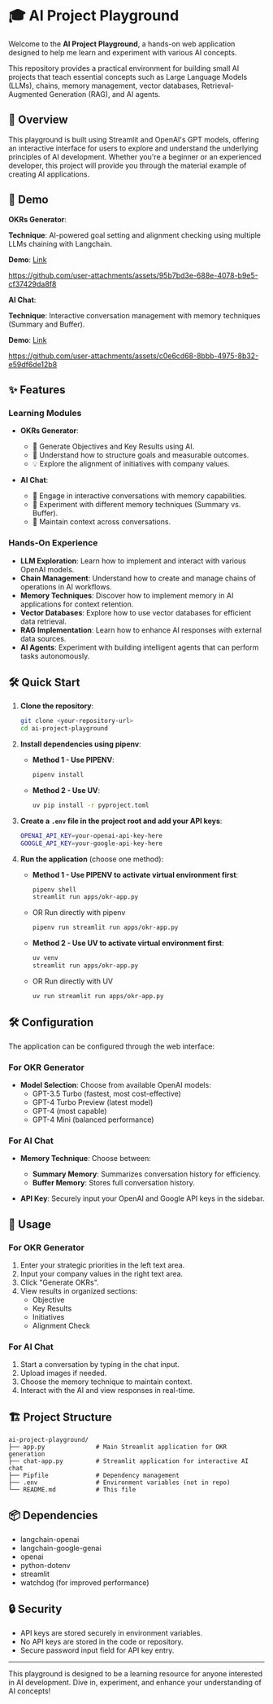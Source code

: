 # 🎓 AI Project Playground

Welcome to the **AI Project Playground**, a hands-on web application designed to help me learn and experiment with various AI concepts.

This repository provides a practical environment for building small AI projects that teach essential concepts such as Large Language Models (LLMs), chains, memory management, vector databases, Retrieval-Augmented Generation (RAG), and AI agents.

## 🚀 Overview

This playground is built using Streamlit and OpenAI's GPT models, offering an interactive interface for users to explore and understand the underlying principles of AI development. Whether you're a beginner or an experienced developer, this project will provide you through the material example of creating AI applications.

## 🎥 Demo

**OKRs Generator**:

**Technique**: AI-powered goal setting and alignment checking using multiple LLMs chaining with Langchain.

**Demo**: [Link](https://thasup-okr-generator.streamlit.app/)

https://github.com/user-attachments/assets/95b7bd3e-688e-4078-b9e5-cf37429da8f8

**AI Chat**:

**Technique**: Interactive conversation management with memory techniques (Summary and Buffer).

**Demo**: [Link](https://thasup-chat-bot.streamlit.app/)

https://github.com/user-attachments/assets/c0e6cd68-8bbb-4975-8b32-e59df6de12b8

## ✨ Features

### Learning Modules
- **OKRs Generator**:
  - 🤖 Generate Objectives and Key Results using AI.
  - 🎯 Understand how to structure goals and measurable outcomes.
  - 💡 Explore the alignment of initiatives with company values.

- **AI Chat**:
  - 💬 Engage in interactive conversations with memory capabilities.
  - 🧠 Experiment with different memory techniques (Summary vs. Buffer).
  - 🔄 Maintain context across conversations.

### Hands-On Experience
- **LLM Exploration**: Learn how to implement and interact with various OpenAI models.
- **Chain Management**: Understand how to create and manage chains of operations in AI workflows.
- **Memory Techniques**: Discover how to implement memory in AI applications for context retention.
- **Vector Databases**: Explore how to use vector databases for efficient data retrieval.
- **RAG Implementation**: Learn how to enhance AI responses with external data sources.
- **AI Agents**: Experiment with building intelligent agents that can perform tasks autonomously.

## 🛠️ Quick Start

1. **Clone the repository**:
   ```bash
   git clone <your-repository-url>
   cd ai-project-playground
   ```

2. **Install dependencies using pipenv**:
   - **Method 1 - Use PIPENV**:
     ```bash
     pipenv install
     ```
   - **Method 2 - Use UV**:
     ```bash
     uv pip install -r pyproject.toml
     ```

3. **Create a `.env` file in the project root and add your API keys**:
   ```bash
   OPENAI_API_KEY=your-openai-api-key-here
   GOOGLE_API_KEY=your-google-api-key-here
   ```

4. **Run the application** (choose one method):
   - **Method 1 - Use PIPENV to activate virtual environment first**:
     ```bash
     pipenv shell
     streamlit run apps/okr-app.py
     ```
   - OR Run directly with pipenv
     ```bash
     pipenv run streamlit run apps/okr-app.py
     ```
   - **Method 2 - Use UV to activate virtual environment first**:
     ```bash
     uv venv
     streamlit run apps/okr-app.py
     ```
   - OR Run directly with UV
     ```bash
     uv run streamlit run apps/okr-app.py
     ```

## 🛠️ Configuration

The application can be configured through the web interface:

### For OKR Generator
- **Model Selection**: Choose from available OpenAI models:
  - GPT-3.5 Turbo (fastest, most cost-effective)
  - GPT-4 Turbo Preview (latest model)
  - GPT-4 (most capable)
  - GPT-4 Mini (balanced performance)

### For AI Chat
- **Memory Technique**: Choose between:
  - **Summary Memory**: Summarizes conversation history for efficiency.
  - **Buffer Memory**: Stores full conversation history.

- **API Key**: Securely input your OpenAI and Google API keys in the sidebar.

## 📝 Usage

### For OKR Generator
1. Enter your strategic priorities in the left text area.
2. Input your company values in the right text area.
3. Click "Generate OKRs".
4. View results in organized sections:
   - Objective
   - Key Results
   - Initiatives
   - Alignment Check

### For AI Chat
1. Start a conversation by typing in the chat input.
2. Upload images if needed.
3. Choose the memory technique to maintain context.
4. Interact with the AI and view responses in real-time.

## 🏗️ Project Structure

```
ai-project-playground/
├── app.py              # Main Streamlit application for OKR generation
├── chat-app.py         # Streamlit application for interactive AI chat
├── Pipfile             # Dependency management
├── .env                # Environment variables (not in repo)
└── README.md           # This file
```

## 📦 Dependencies

- langchain-openai
- langchain-google-genai
- openai
- python-dotenv
- streamlit
- watchdog (for improved performance)

## 🔒 Security

- API keys are stored securely in environment variables.
- No API keys are stored in the code or repository.
- Secure password input field for API key entry.

---

This playground is designed to be a learning resource for anyone interested in AI development. Dive in, experiment, and enhance your understanding of AI concepts!
